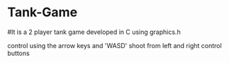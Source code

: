# Tank-Game
#It is a 2 player tank game developed in C using graphics.h 

control using the arrow keys and 'WASD' shoot from left and right control buttons
